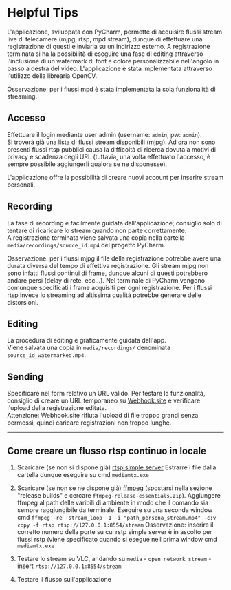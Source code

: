 # Helpful Tips

L'applicazione, sviluppata con PyCharm, permette di acquisire flussi stream live di telecamere (mjpg, rtsp, mpd stream), dunque di effettuare una registrazione di questi e inviarla su un indirizzo esterno. A registrazione terminata si ha la possibilità di eseguire una fase di editing attraverso l'inclusione di un watermark di font e colore personalizzabile nell'angolo in basso a destra del video.
L'applicazione è stata implementata attraverso l'utilizzo della librearia OpenCV.

Osservazione: per i flussi mpd è stata implementata la sola funzionalità di streaming.

## Accesso

Effettuare il login mediante user admin (username: `admin`, pw: `admin`).  
Si troverà già una lista di flussi stream disponibili (mjpg). Ad ora non sono presenti flussi rtsp pubblici causa la difficoltà di ricerca dovuta a motivi di privacy e scadenza degli URL (tuttavia, una volta effettuato l'accesso, è sempre possibile aggiungerli qualora se ne disponesse).

L'applicazione offre la possibilità di creare nuovi account per inserire stream personali.

## Recording

La fase di recording è facilmente guidata dall'applicazione; consiglio solo di tentare di ricaricare lo stream quando non parte correttamente.  
A registrazione terminata viene salvata una copia nella cartella `media/recordings/source_id.mp4` del progetto PyCharm.

Osservazione: per i flussi mjpg il file della registrazione potrebbe avere una durata diversa del tempo di effettiva registrazione. Gli stream mjpg non sono infatti flussi continui di frame, dunque alcuni di questi potrebbero andare persi (delay di rete, ecc...). Nel terminale di PyCharm vengono comunque specificati i frame acquisiti per ogni registrazione. Per i flussi rtsp invece lo streaming ad altissima qualità potrebbe generare delle distorsioni.

## Editing

La procedura di editing è graficamente guidata dall'app.  
Viene salvata una copia in `media/recordings/` denominata `source_id_watermarked.mp4`.

## Sending

Specificare nel form relativo un URL valido. Per testare la funzionalità, consiglio di creare un URL temporaneo su [Webhook.site](https://webhook.site/) e verificare l'upload della registrazione editata.  
Attenzione: Webhook.site rifiuta l'upload di file troppo grandi senza permessi, quindi caricare registrazioni non troppo lunghe.

-------------------------------------------------------------------------------------------------------

## Come creare un flusso rtsp continuo in locale

  1. Scaricare (se non si dispone già) [rtsp simple server](https://sourceforge.net/projects/rtspsimpleserver.mirror/) Estrarre i file dalla cartella dunque
     eseguire su cmd `mediamtx.exe`
     
  2. Scaricare (se non se ne dispone già) [ffmpeg](https://www.gyan.dev/ffmpeg/builds/) (spostarsi nella sezione "release builds" e cercare 
     `ffmpeg-release-essentials.zip`). Aggiungere ffmpeg al path delle varibili di ambiente in modo che il comando sia sempre raggiungibile da terminale.
     Eseguire su una seconda window cmd `ffmpeg -re -stream_loop -1 -i "path_persona_stream.mp4" -c:v copy -f rtsp rtsp://127.0.0.1:8554/stream`
     Osservazione: inserire il corretto numero della porte su cui rstp simple server è in ascolto per flussi rstp (viene specificato quando si esegue nell prima         window cmd `mediamtx.exe`
     
  3. Testare lo stream su VLC, andando su `media` - `open network stream` - insert `rtsp://127.0.0.1:8554/stream`
    
  4. Testare il flusso sull'applicazione

